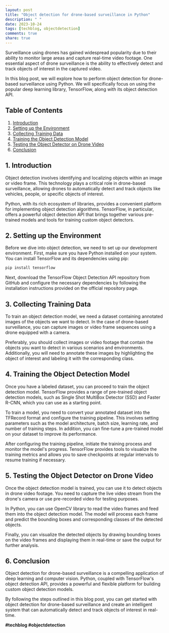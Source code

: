 ```yaml
---
layout: post
title: "Object detection for drone-based surveillance in Python"
description: " "
date: 2023-10-24
tags: [techblog, objectdetection]
comments: true
share: true
---
```


Surveillance using drones has gained widespread popularity due to their ability to monitor large areas and capture real-time video footage. One essential aspect of drone surveillance is the ability to effectively detect and track objects of interest in the captured video.

In this blog post, we will explore how to perform object detection for drone-based surveillance using Python. We will specifically focus on using the popular deep learning library, TensorFlow, along with its object detection API.

## Table of Contents
1. [Introduction](#introduction)
2. [Setting up the Environment](#environment-setup)
3. [Collecting Training Data](#training-data-collection)
4. [Training the Object Detection Model](#training-model)
5. [Testing the Object Detector on Drone Video](#testing-on-drone-video)
6. [Conclusion](#conclusion)

## 1. Introduction <a name="introduction"></a>
Object detection involves identifying and localizing objects within an image or video frame. This technology plays a critical role in drone-based surveillance, allowing drones to automatically detect and track objects like vehicles, people, or specific objects of interest.

Python, with its rich ecosystem of libraries, provides a convenient platform for implementing object detection algorithms. TensorFlow, in particular, offers a powerful object detection API that brings together various pre-trained models and tools for training custom object detectors.

## 2. Setting up the Environment <a name="environment-setup"></a>
Before we dive into object detection, we need to set up our development environment. First, make sure you have Python installed on your system. You can install TensorFlow and its dependencies using pip:

```python
pip install tensorflow
```

Next, download the TensorFlow Object Detection API repository from GitHub and configure the necessary dependencies by following the installation instructions provided on the official repository page.

## 3. Collecting Training Data <a name="training-data-collection"></a>
To train an object detection model, we need a dataset containing annotated images of the objects we want to detect. In the case of drone-based surveillance, you can capture images or video frame sequences using a drone equipped with a camera.

Preferably, you should collect images or video footage that contain the objects you want to detect in various scenarios and environments. Additionally, you will need to annotate these images by highlighting the object of interest and labeling it with the corresponding class.

## 4. Training the Object Detection Model <a name="training-model"></a>
Once you have a labeled dataset, you can proceed to train the object detection model. TensorFlow provides a range of pre-trained object detection models, such as Single Shot MultiBox Detector (SSD) and Faster R-CNN, which you can use as a starting point.

To train a model, you need to convert your annotated dataset into the TFRecord format and configure the training pipeline. This involves setting parameters such as the model architecture, batch size, learning rate, and number of training steps. In addition, you can fine-tune a pre-trained model on your dataset to improve its performance.

After configuring the training pipeline, initiate the training process and monitor the model's progress. TensorFlow provides tools to visualize the training metrics and allows you to save checkpoints at regular intervals to resume training if necessary.

## 5. Testing the Object Detector on Drone Video <a name="testing-on-drone-video"></a>
Once the object detection model is trained, you can use it to detect objects in drone video footage. You need to capture the live video stream from the drone's camera or use pre-recorded video for testing purposes.

In Python, you can use OpenCV library to read the video frames and feed them into the object detection model. The model will process each frame and predict the bounding boxes and corresponding classes of the detected objects.

Finally, you can visualize the detected objects by drawing bounding boxes on the video frames and displaying them in real-time or save the output for further analysis.

## 6. Conclusion <a name="conclusion"></a>
Object detection for drone-based surveillance is a compelling application of deep learning and computer vision. Python, coupled with TensorFlow's object detection API, provides a powerful and flexible platform for building custom object detection models.

By following the steps outlined in this blog post, you can get started with object detection for drone-based surveillance and create an intelligent system that can automatically detect and track objects of interest in real-time.

**#techblog #objectdetection**